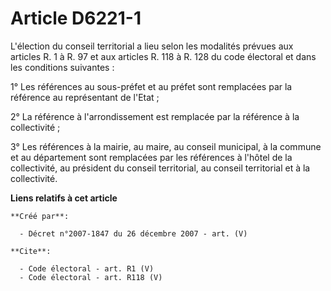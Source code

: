 # Article D6221-1

L'élection du conseil territorial a lieu selon les modalités prévues aux articles R. 1 à R. 97 et aux articles R. 118 à R.
128 du code électoral et dans les conditions suivantes : 

1° Les références au sous-préfet et au préfet sont remplacées par la référence au représentant de l'Etat ; 

2° La référence à l'arrondissement est remplacée par la référence à la collectivité ; 

3° Les références à la mairie, au maire, au conseil municipal, à la commune et au département sont remplacées par les
références à l'hôtel de la collectivité, au président du conseil territorial, au conseil territorial et à la collectivité.

**Liens relatifs à cet article**

	**Créé par**:

	  - Décret n°2007-1847 du 26 décembre 2007 - art. (V)

	**Cite**:

	  - Code électoral - art. R1 (V)
	  - Code électoral - art. R118 (V)
